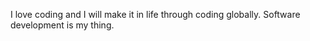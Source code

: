 I love coding and I will make it in life through coding globally. Software development is my thing.
